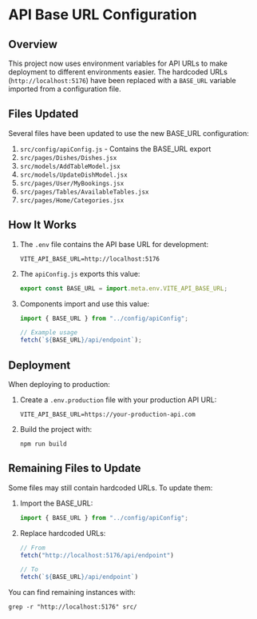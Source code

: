 # API Base URL Configuration

## Overview

This project now uses environment variables for API URLs to make deployment to different environments easier. The hardcoded URLs (`http://localhost:5176`) have been replaced with a `BASE_URL` variable imported from a configuration file.

## Files Updated

Several files have been updated to use the new BASE_URL configuration:

1. `src/config/apiConfig.js` - Contains the BASE_URL export
2. `src/pages/Dishes/Dishes.jsx`
3. `src/models/AddTableModel.jsx`
4. `src/models/UpdateDishModel.jsx`
5. `src/pages/User/MyBookings.jsx`
6. `src/pages/Tables/AvailableTables.jsx`
7. `src/pages/Home/Categories.jsx`

## How It Works

1. The `.env` file contains the API base URL for development:
   ```
   VITE_API_BASE_URL=http://localhost:5176
   ```

2. The `apiConfig.js` exports this value:
   ```javascript
   export const BASE_URL = import.meta.env.VITE_API_BASE_URL;
   ```

3. Components import and use this value:
   ```javascript
   import { BASE_URL } from "../config/apiConfig";
   
   // Example usage
   fetch(`${BASE_URL}/api/endpoint`);
   ```

## Deployment

When deploying to production:

1. Create a `.env.production` file with your production API URL:
   ```
   VITE_API_BASE_URL=https://your-production-api.com
   ```

2. Build the project with:
   ```
   npm run build
   ```

## Remaining Files to Update

Some files may still contain hardcoded URLs. To update them:

1. Import the BASE_URL:
   ```javascript
   import { BASE_URL } from "../config/apiConfig";
   ```

2. Replace hardcoded URLs:
   ```javascript
   // From
   fetch("http://localhost:5176/api/endpoint")
   
   // To
   fetch(`${BASE_URL}/api/endpoint`)
   ```

You can find remaining instances with:
```
grep -r "http://localhost:5176" src/
```
